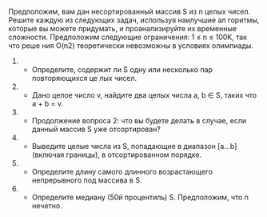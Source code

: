 Предположим, вам дан несортированный массив S из
n целых чисел. Решите каждую из следующих задач, используя наилучшие ал­
горитмы, которые вы можете придумать, и проанализируйте их временные
сложности. Предположим следующие ограничения: 1 ≤ n ≤ 100K, так что реше­
ния O(n2) теоретически невозможны в условиях олимпиады.

1. * Определите, содержит ли S одну или несколько пар повторяющихся це­
лых чисел.
2. * Дано целое число v, найдите два целых числа a, b ∈ S, таких что a + b = v.
3. * Продолжение вопроса 2: что вы будете делать в случае, если данный
массив S уже отсортирован?
4. * Выведите целые числа из S, попадающие в диапазон [a...b] (включая
границы), в отсортированном порядке.
5. * Определите длину самого длинного возрастающего непрерывного под­
массива в S.
6. * Определите медиану (50­й процентиль) S.  Предположим, что n нечетно.